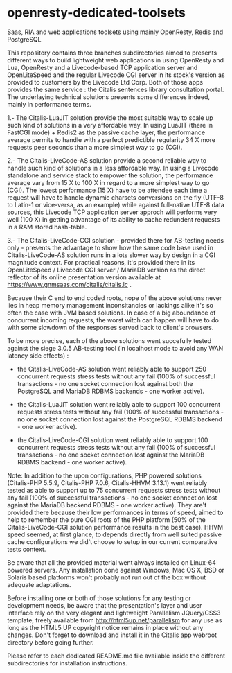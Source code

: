 # openresty-dedicated-toolsets
Saas, RIA and web applications toolsets using mainly OpenResty, Redis and PostgreSQL

This repository contains three branches subdirectories aimed to presents different ways to build lightweight web applications in using OpenResty and Lua, OpenResty and a Livecode-based TCP application server and OpenLiteSpeed and the regular Livecode CGI server in its stock's version as provided to customers by the Livecode Ltd Corp. Both of those apps provides the same service : the Citalis sentences library consultation portal. The underlaying technical solutions presents some differences indeed, mainly in performance terms.

1.- The Citalis-LuaJIT solution provide the most suitable way to scale up such kind of solutions in a very affordable way. In using LuaJIT (there in FastCGI mode) + Redis2 as the passive cache layer, the performance average permits to handle with a perfect predictible regularity 34 X more requests peer seconds than a more simplest way to go (CGI).

2.- The Citalis-LiveCode-AS solution provide a second reliable way to handle such kind of solutions in a less affordable way. In using a Livecode standalone and service stack to empower the solution, the performance average vary from 15 X to 100 X in regard to a more simplest way to go (CGI). The lowest performance (15 X) have to be attendee each time a request will have to handle dynamic charsets conversions on the fly (UTF-8 to Latin-1 or vice-versa, as an example) while against full-native UTF-8 data sources, this Livecode TCP application server approch will performs very well (100 X) in getting advantage of its ability to cache redundent requests in a RAM stored hash-table.

3.- The Citalis-LiveCode-CGI solution - provided there for AB-testing needs only - presents the advantage to show how the same code base used in Citalis-LiveCode-AS solution runs in a lots slower way by design in a CGI magnitude context. For practical reasons, it's provided there in its OpenLiteSpeed / Livecode CGI server / MariaDB version as the direct reflector of its online presentation version available at https://www.gnmsaas.com/citalis/citalis.lc .

Because their C end to end coded roots, nope of the above solutions never lies in heap memory management inconsitancies or lackings alike it's so often the case with JVM based solutions. In case of a big aboundance of concurrent incoming requests, the worst witch can happen will have to do with some slowdown of the responses served back to client's browsers. 

To be more precise, each of the above solutions went succefully tested against the siege 3.0.5 AB-testing tool (in localhost mode to avoid any WAN latency side effects) :

- the Citalis-LiveCode-AS solution went reliably able to support 250 concurrent requests stress tests without any fail (100% of successful transactions - no one socket connection lost against both the PostgreSQL and MariaDB RDBMS backends - one worker active).

- the Citalis-LuaJIT solution went reliably able to support 100 concurrent requests stress tests without any fail (100% of successful transactions - no one socket connection lost against the PostgreSQL RDBMS backend - one worker active).

- the Citalis-LiveCode-CGI solution went reliably able to support 100 concurrent requests stress tests without any fail (100% of successful transactions - no one socket connection lost against the MariaDB RDBMS backend - one worker active).

Note: In addition to the upon configurations, PHP powered solutions (Citalis-PHP 5.5.9, Citalis-PHP 7.0.6, Citalis-HHVM 3.13.1) went reliably tested as able to support up to 75 concurrent requests stress tests without any fail (100% of successful transactions - no one socket connection lost against the MariaDB backend RDBMS - one worker active). They are't provided there because their low performances in terms of speed, aimed to help to remember the pure CGI roots of the PHP platform (50% of the Citalis-LiveCode-CGI solution performance results in the best case). HHVM speed seemed, at first glance, to depends directly from well suited passive cache configurations we did't choose to setup in our current comparative tests context.

Be aware that all the provided material went always installed on Linux-64 powered servers. Any installation done against Windows, Mac OS X, BSD or Solaris based platforms won't probably not run out of the box without adequate adaptations.

Before installing one or both of those solutions for any testing or development needs, be aware that the presentation's layer and user interface rely on the very elegant and lightweight Parallelism JQuery/CSS3 template, freely available from http://html5up.net/parallelism for any use as long as the HTML5 UP copyright notice remains in place without any changes. Don't forget to download and install it in the Citalis app webroot directory before going further.

Please refer to each dedicated README.md file available inside the different subdirectories for installation instructions.
